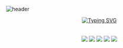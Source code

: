 ![header](https://capsule-render.vercel.app/api?type=waving&color=gradient&customColorList=10,11&height=300&section=header&text=yakcom&fontSize=80&fontAlignY=35&descAlignY=55&animation=fadeIn&desc=Ilya%20Miller&fontColor=c9d1d9)

<p align="center">
  <a href="https://git.io/typing-svg"><img src="https://readme-typing-svg.herokuapp.com?font=Fira+Code&size=35&duration=3000&pause=10000&color=A67635&center=true&vCenter=true&width=1000&lines=Welcome+to+my+GitHub+profile" alt="Typing SVG" /></a>
  <br><br><br>
  <img src="http://github-profile-summary-cards.vercel.app/api/cards/profile-details?username=yakcom&theme=github_dark" />
  <img src="http://github-profile-summary-cards.vercel.app/api/cards/repos-per-language?username=vn7n24fzkq&theme=github_dark" />
  <img src="http://github-profile-summary-cards.vercel.app/api/cards/most-commit-language?username=vn7n24fzkq&theme=github_dark" />
  <img src="http://github-profile-summary-cards.vercel.app/api/cards/stats?username=vn7n24fzkq&theme=github_dark" />
  <img src="http://github-profile-summary-cards.vercel.app/api/cards/productive-time?username=vn7n24fzkq&theme=github_dark&utcOffset=8" />
</p>




